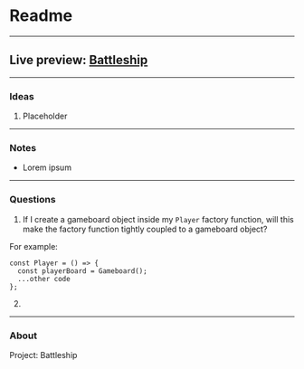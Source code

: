 # Readme
---
## Live preview: [Battleship](https://mikeycos.github.io/battleship/dist)
---
### Ideas
1. Placeholder
---
### Notes
* Lorem ipsum
---
### Questions
1. If I create a gameboard object inside my `Player` factory function, will this make the factory function tightly coupled to a gameboard object?

For example:
```
const Player = () => {
  const playerBoard = Gameboard();
  ...other code
};
```
2. 
---
### About
Project: Battleship